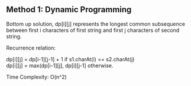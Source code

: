 ## Method 1: Dynamic Programming

Bottom up solution, dp[i][j] represents the longest common subsequence between first i characters of first string and first j characters of second string. </br>

Recurrence relation:

dp[i][j] = dp[i-1][j-1] + 1 if s1.charAt(i) == s2.charAt(j) </br>
dp[i][j] = max(dp[i-1][j], dp[i][j-1] otherwise.

Time Complexity: O(n^2)
